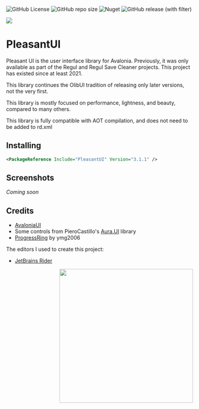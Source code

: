 ![GitHub License](https://img.shields.io/github/license/onebeld/PleasantUI?style=flat-square)
![GitHub repo size](https://img.shields.io/github/repo-size/onebeld/PleasantUI?style=flat-square)
![Nuget](https://img.shields.io/nuget/dt/PleasantUI?style=flat-square&logo=nuget)
![GitHub release (with filter)](https://img.shields.io/github/v/release/onebeld/PleasantUI?style=flat-square)

<img align="center" src="https://github.com/Onebeld/PleasantUI/assets/44552715/c8354beb-5b4b-4ce6-acbb-eb2b5e6a23e1">

# PleasantUI

Pleasant UI is the user interface library for Avalonia. Previously, it was only available as part of the Regul and Regul Save Cleaner projects. This project has existed since at least 2021.

This library continues the OlibUI tradition of releasing only later versions, not the very first.

This library is mostly focused on performance, lightness, and beauty, compared to many others.

This library is fully compatible with AOT compilation, and does not need to be added to rd.xml

## Installing

```xml
<PackageReference Include="PleasantUI" Version="3.1.1" />
```

## Screenshots

*Coming soon*

## Credits

* [AvaloniaUI](https://github.com/AvaloniaUI/Avalonia)
* Some controls from PieroCastillo's [Aura.UI](https://github.com/PieroCastillo/Aura.UI) library
* [ProgressRing](https://github.com/ymg2006/FluentAvalonia.ProgressRing) by ymg2006

The editors I used to create this project:
* [JetBrains Rider](https://www.jetbrains.com/rider/)

<img src="https://github.com/Onebeld/PleasantUI/assets/44552715/c6bcf430-4153-4f72-bcca-e97e5cdce491" width="360" align="right"/>
